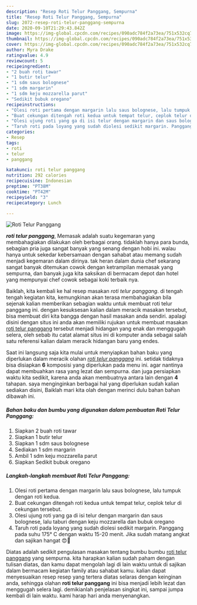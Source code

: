```yaml
---
description: "Resep Roti Telur Panggang, Sempurna"
title: "Resep Roti Telur Panggang, Sempurna"
slug: 2072-resep-roti-telur-panggang-sempurna
date: 2020-09-10T21:29:43.842Z
image: https://img-global.cpcdn.com/recipes/090adc784f2a73ea/751x532cq70/roti-telur-panggang-foto-resep-utama.jpg
thumbnail: https://img-global.cpcdn.com/recipes/090adc784f2a73ea/751x532cq70/roti-telur-panggang-foto-resep-utama.jpg
cover: https://img-global.cpcdn.com/recipes/090adc784f2a73ea/751x532cq70/roti-telur-panggang-foto-resep-utama.jpg
author: Myra Drake
ratingvalue: 4.9
reviewcount: 5
recipeingredient:
- "2 buah roti tawar"
- "1 butir telur"
- "1 sdm saus bolognese"
- "1 sdm margarin"
- "1 sdm keju mozzarella parut"
- "Sedikit bubuk oregano"
recipeinstructions:
- "Olesi roti pertama dengan margarin lalu saus bolognese, lalu tumpuk dengan roti kedua."
- "Buat cekungan ditengah roti kedua untuk tempat telur, ceplok telur di cekungan tersebut."
- "Olesi ujung roti yang ga di isi telur dengan margarin dan saus bolognese, lalu taburi dengan keju mozzarella dan bubuk oregano"
- "Taruh roti pada loyang yang sudah diolesi sedikit margarin. Panggang pada suhu 175° C dengan waktu 15-20 menit. Jika sudah matang angkat dan sajikan hangat 😍🤤"
categories:
- Resep
tags:
- roti
- telur
- panggang

katakunci: roti telur panggang 
nutrition: 292 calories
recipecuisine: Indonesian
preptime: "PT38M"
cooktime: "PT42M"
recipeyield: "3"
recipecategory: Lunch

---
```



![Roti Telur Panggang](https://img-global.cpcdn.com/recipes/090adc784f2a73ea/751x532cq70/roti-telur-panggang-foto-resep-utama.jpg)

<b><i>roti telur panggang</i></b>, Memasak adalah suatu kegemaran yang membahagiakan dilakukan oleh berbagai orang. tidaklah hanya para bunda, sebagian pria juga sangat banyak yang senang dengan hobi ini. walau hanya untuk sekedar kebersamaan dengan sahabat atau memang sudah menjadi kegemaran dalam dirinya. tak heran dalam dunia chef sekarang sangat banyak ditemukan cowok dengan ketrampilan memasak yang sempurna, dan banyak juga kita saksikan di bermacam depot dan hotel yang mempunyai chef cowok sebagai koki terbaik nya.

Baiklah, kita kembali ke hal resep masakan <i>roti telur panggang</i>. di tengah tengah kegiatan kita, kemungkinan akan terasa membahagiakan bila sejenak kalian memberikan sebagian waktu untuk membuat roti telur panggang ini. dengan kesuksesan kalian dalam meracik masakan tersebut, bisa membuat diri kita bangga dengan hasil masakan anda sendiri. apalagi disini dengan situs ini anda akan memiliki rujukan untuk membuat masakan <u>roti telur panggang</u> tersebut menjadi hidangan yang enak dan menggugah selera, oleh sebab itu catat alamat situs ini di komputer anda sebagai salah satu referensi kalian dalam meracik hidangan baru yang endes.




Saat ini langsung saja kita mulai untuk menyiapkan bahan baku yang diperlukan dalam meracik olahan <u><i>roti telur panggang</i></u> ini. setidak tidaknya bisa disiapkan <b>6</b> komposisi yang diperlukan pada menu ini. agar nantinya dapat membuahkan rasa yang lezat dan sempurna. dan juga persiapkan waktu kita sedikit, karena anda akan membuatnya antara lain dengan <b>4</b> tahapan. saya menginginkan berbagai hal yang diperlukan sudah kalian sediakan disini, Baiklah mari kita olah dengan merinci dulu bahan bahan dibawah ini.

<!--inarticleads1-->

##### Bahan baku dan bumbu yang digunakan dalam pembuatan Roti Telur Panggang:

1. Siapkan 2 buah roti tawar
1. Siapkan 1 butir telur
1. Siapkan 1 sdm saus bolognese
1. Sediakan 1 sdm margarin
1. Ambil 1 sdm keju mozzarella parut
1. Siapkan Sedikit bubuk oregano




<!--inarticleads2-->

##### Langkah-langkah membuat Roti Telur Panggang:

1. Olesi roti pertama dengan margarin lalu saus bolognese, lalu tumpuk dengan roti kedua.
1. Buat cekungan ditengah roti kedua untuk tempat telur, ceplok telur di cekungan tersebut.
1. Olesi ujung roti yang ga di isi telur dengan margarin dan saus bolognese, lalu taburi dengan keju mozzarella dan bubuk oregano
1. Taruh roti pada loyang yang sudah diolesi sedikit margarin. Panggang pada suhu 175° C dengan waktu 15-20 menit. Jika sudah matang angkat dan sajikan hangat 😍🤤




Diatas adalah sedikit pengulasan masakan tentang bumbu bumbu <u>roti telur panggang</u> yang sempurna. kita harapkan kalian sudah paham dengan tulisan diatas, dan kamu dapat mengolah lagi di lain waktu untuk di sajikan dalam bermacam kegiatan family atau sahabat kamu. kalian dapat menyesuaikan resep resep yang tertera diatas selaras dengan keinginan anda, sehingga olahan <b>roti telur panggang</b> ini bisa menjadi lebih lezat dan menggugah selera lagi. demikianlah penjelasan singkat ini, sampai jumpa kembali di lain waktu. kami harap hari anda menyenangkan.
